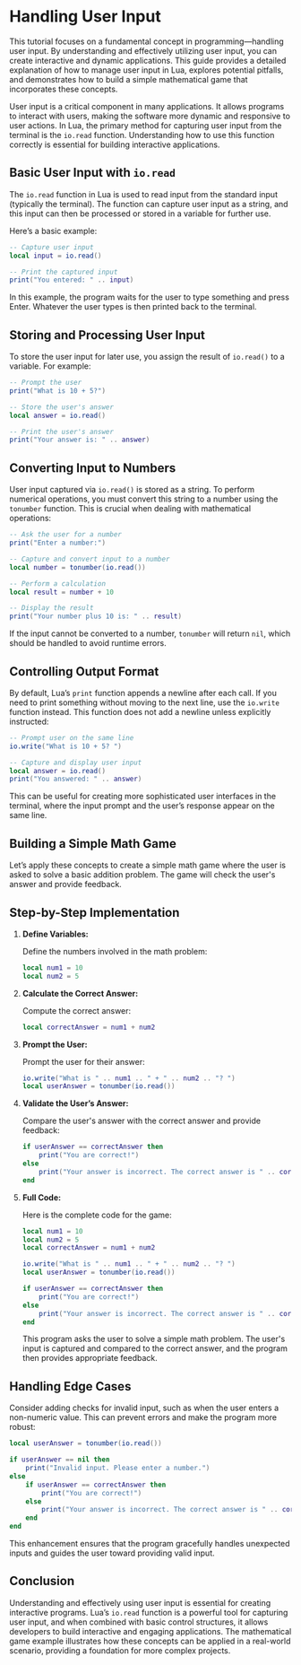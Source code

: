 # Handling User Input

This tutorial focuses on a fundamental concept in programming—handling user input. By understanding and effectively utilizing user input, you can create interactive and dynamic applications. This guide provides a detailed explanation of how to manage user input in Lua, explores potential pitfalls, and demonstrates how to build a simple mathematical game that incorporates these concepts.

User input is a critical component in many applications. It allows programs to interact with users, making the software more dynamic and responsive to user actions. In Lua, the primary method for capturing user input from the terminal is the `io.read` function. Understanding how to use this function correctly is essential for building interactive applications.

## Basic User Input with `io.read`

The `io.read` function in Lua is used to read input from the standard input (typically the terminal). The function can capture user input as a string, and this input can then be processed or stored in a variable for further use.

Here’s a basic example:

```lua
-- Capture user input
local input = io.read()

-- Print the captured input
print("You entered: " .. input)
```

In this example, the program waits for the user to type something and press Enter. Whatever the user types is then printed back to the terminal.

## Storing and Processing User Input

To store the user input for later use, you assign the result of `io.read()` to a variable. For example:

```lua
-- Prompt the user
print("What is 10 + 5?")

-- Store the user's answer
local answer = io.read()

-- Print the user's answer
print("Your answer is: " .. answer)
```

## Converting Input to Numbers

User input captured via `io.read()` is stored as a string. To perform numerical operations, you must convert this string to a number using the `tonumber` function. This is crucial when dealing with mathematical operations:

```lua
-- Ask the user for a number
print("Enter a number:")

-- Capture and convert input to a number
local number = tonumber(io.read())

-- Perform a calculation
local result = number + 10

-- Display the result
print("Your number plus 10 is: " .. result)
```

If the input cannot be converted to a number, `tonumber` will return `nil`, which should be handled to avoid runtime errors.

## Controlling Output Format

By default, Lua’s `print` function appends a newline after each call. If you need to print something without moving to the next line, use the `io.write` function instead. This function does not add a newline unless explicitly instructed:

```lua
-- Prompt user on the same line
io.write("What is 10 + 5? ")

-- Capture and display user input
local answer = io.read()
print("You answered: " .. answer)
```

This can be useful for creating more sophisticated user interfaces in the terminal, where the input prompt and the user’s response appear on the same line.

## Building a Simple Math Game

Let’s apply these concepts to create a simple math game where the user is asked to solve a basic addition problem. The game will check the user's answer and provide feedback.

## Step-by-Step Implementation

1. **Define Variables:**

   Define the numbers involved in the math problem:

   ```lua
   local num1 = 10
   local num2 = 5
   ```

2. **Calculate the Correct Answer:**

   Compute the correct answer:

   ```lua
   local correctAnswer = num1 + num2
   ```

3. **Prompt the User:**

   Prompt the user for their answer:

   ```lua
   io.write("What is " .. num1 .. " + " .. num2 .. "? ")
   local userAnswer = tonumber(io.read())
   ```

4. **Validate the User’s Answer:**

   Compare the user's answer with the correct answer and provide feedback:

   ```lua
   if userAnswer == correctAnswer then
       print("You are correct!")
   else
       print("Your answer is incorrect. The correct answer is " .. correctAnswer .. ".")
   end
   ```

5. **Full Code:**

   Here is the complete code for the game:

   ```lua
   local num1 = 10
   local num2 = 5
   local correctAnswer = num1 + num2

   io.write("What is " .. num1 .. " + " .. num2 .. "? ")
   local userAnswer = tonumber(io.read())

   if userAnswer == correctAnswer then
       print("You are correct!")
   else
       print("Your answer is incorrect. The correct answer is " .. correctAnswer .. ".")
   end
   ```

   This program asks the user to solve a simple math problem. The user's input is captured and compared to the correct answer, and the program then provides appropriate feedback.

## Handling Edge Cases

Consider adding checks for invalid input, such as when the user enters a non-numeric value. This can prevent errors and make the program more robust:

```lua
local userAnswer = tonumber(io.read())

if userAnswer == nil then
    print("Invalid input. Please enter a number.")
else
    if userAnswer == correctAnswer then
        print("You are correct!")
    else
        print("Your answer is incorrect. The correct answer is " .. correctAnswer .. ".")
    end
end
```

This enhancement ensures that the program gracefully handles unexpected inputs and guides the user toward providing valid input.

## Conclusion

Understanding and effectively using user input is essential for creating interactive programs. Lua’s `io.read` function is a powerful tool for capturing user input, and when combined with basic control structures, it allows developers to build interactive and engaging applications. The mathematical game example illustrates how these concepts can be applied in a real-world scenario, providing a foundation for more complex projects.